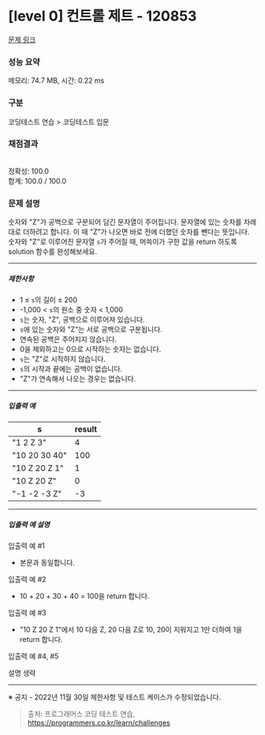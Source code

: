 # [level 0] 컨트롤 제트 - 120853 

[문제 링크](https://school.programmers.co.kr/learn/courses/30/lessons/120853) 

### 성능 요약

메모리: 74.7 MB, 시간: 0.22 ms

### 구분

코딩테스트 연습 > 코딩테스트 입문

### 채점결과

<br/>정확성: 100.0<br/>합계: 100.0 / 100.0

### 문제 설명

<p>숫자와 "Z"가 공백으로 구분되어 담긴 문자열이 주어집니다. 문자열에 있는 숫자를 차례대로 더하려고 합니다. 이 때 "Z"가 나오면 바로 전에 더했던 숫자를 뺀다는 뜻입니다. 숫자와 "Z"로 이루어진 문자열 <code>s</code>가 주어질 때, 머쓱이가 구한 값을 return 하도록 solution 함수를 완성해보세요.</p>

<hr>

<h5>제한사항</h5>

<ul>
<li>1 ≤ <code>s</code>의 길이 ≤ 200</li>
<li>-1,000 &lt; <code>s</code>의 원소 중 숫자 &lt; 1,000</li>
<li><code>s</code>는 숫자, "Z", 공백으로 이루어져 있습니다.</li>
<li><code>s</code>에 있는 숫자와 "Z"는 서로 공백으로 구분됩니다.</li>
<li>연속된 공백은 주어지지 않습니다.</li>
<li>0을 제외하고는 0으로 시작하는 숫자는 없습니다.</li>
<li><code>s</code>는 "Z"로 시작하지 않습니다.</li>
<li><code>s</code>의 시작과 끝에는 공백이 없습니다.</li>
<li>"Z"가 연속해서 나오는 경우는 없습니다.</li>
</ul>

<hr>

<h5>입출력 예</h5>
<table class="table">
        <thead><tr>
<th>s</th>
<th>result</th>
</tr>
</thead>
        <tbody><tr>
<td>"1 2 Z 3"</td>
<td>4</td>
</tr>
<tr>
<td>"10 20 30 40"</td>
<td>100</td>
</tr>
<tr>
<td>"10 Z 20 Z 1"</td>
<td>1</td>
</tr>
<tr>
<td>"10 Z 20 Z"</td>
<td>0</td>
</tr>
<tr>
<td>"-1 -2 -3 Z"</td>
<td>-3</td>
</tr>
</tbody>
      </table>
<hr>

<h5>입출력 예 설명</h5>

<p>입출력 예 #1</p>

<ul>
<li>본문과 동일합니다.</li>
</ul>

<p>입출력 예 #2</p>

<ul>
<li>10 + 20 + 30 + 40 = 100을 return 합니다.</li>
</ul>

<p>입출력 예 #3</p>

<ul>
<li>"10 Z 20 Z 1"에서 10 다음 Z, 20 다음 Z로 10, 20이 지워지고 1만 더하여 1을 return 합니다.</li>
</ul>

<p>입출력 예 #4, #5</p>

<p>설명 생략</p>

<hr>

<p>※ 공지 - 2022년 11월 30일 제한사항 및 테스트 케이스가 수정되었습니다.</p>


> 출처: 프로그래머스 코딩 테스트 연습, https://programmers.co.kr/learn/challenges